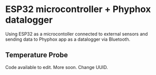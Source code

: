 # ESP32 microcontroller + Phyphox datalogger
Using ESP32 as a microcontoller connected to external sensors and sending data to Phyphox app as a datalogger via Bluetooth.

## Temperature Probe
Code available to edit. More soon. Change UUID.
